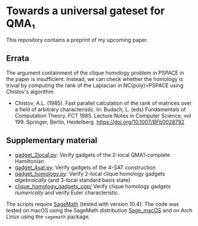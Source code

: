 # Towards a universal gateset for QMA₁

This repository contains a preprint of my upcoming paper.

## Errata

The argument containment of the clique homology problem in PSPACE in the paper is insufficient. Instead, we can check whether the homology is trivial by computing the rank of the Laplacian in NC(poly)=PSPACE using Chistov's algorithm:
- Chistov, A.L. (1985). Fast parallel calculation of the rank of matrices over a field of arbitrary characteristic. In: Budach, L. (eds) Fundamentals of Computation Theory. FCT 1985. Lecture Notes in Computer Science, vol 199. Springer, Berlin, Heidelberg. https://doi.org/10.1007/BFb0028792

## Supplementary material

- [gadget_2local.py](gadget_2local.py): Verify gadgets of the 2-local QMA1-complete Hamiltonian
- [gadget_4sat.py](gadget_4sat.py): Verify gadgets of the 4-SAT construction
- [gadget_homology.py](gadget_homology.py): Verify 2-local clique homology gadgets *algebraically* (and 3-local standard basis state)
- [clique_homology_gadgets_cpp/](clique_homology_gadgets_cpp/) Verify clique homology gadgets *numerically* and verify Euler characteristic.

The scripts require [SageMath](https://www.sagemath.org/) (tested with version 10.4).
The code was tested on macOS using the SageMath distribution [Sage_macOS](https://github.com/3-manifolds/Sage_macOS) and on Arch Linux using the `sagemath` package.
